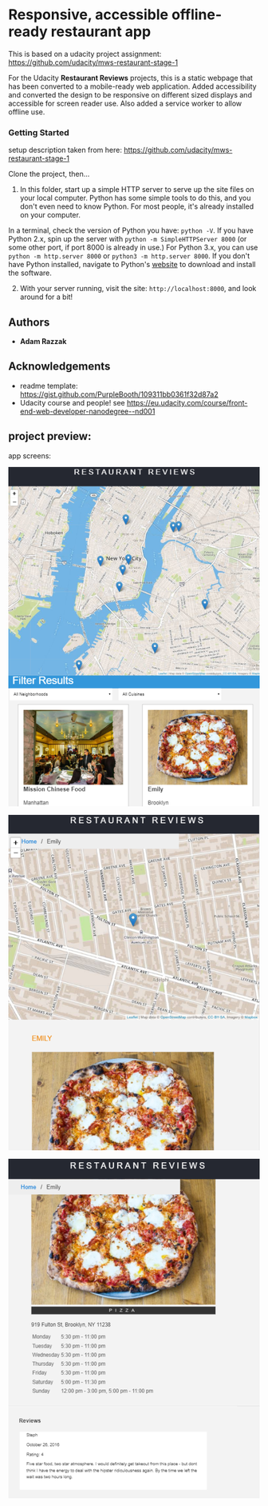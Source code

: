 # Responsive, accessible offline-ready restaurant app

This is based on a udacity project assignment: https://github.com/udacity/mws-restaurant-stage-1

For the  Udacity **Restaurant Reviews** projects, this is a static webpage that has been converted to a mobile-ready web application. Added accessibility and converted the design to be responsive on different sized displays and accessible for screen reader use. Also added a service worker to allow offline use.

### Getting Started

setup description taken from here: https://github.com/udacity/mws-restaurant-stage-1

Clone the project, then...

1. In this folder, start up a simple HTTP server to serve up the site files on your local computer. Python has some simple tools to do this, and you don't even need to know Python. For most people, it's already installed on your computer. 

In a terminal, check the version of Python you have: `python -V`. If you have Python 2.x, spin up the server with `python -m SimpleHTTPServer 8000` (or some other port, if port 8000 is already in use.) For Python 3.x, you can use `python -m http.server 8000` or `python3 -m http.server 8000`. If you don't have Python installed, navigate to Python's [website](https://www.python.org/) to download and install the software.

2. With your server running, visit the site: `http://localhost:8000`, and look around for a bit!

## Authors

* **Adam Razzak** 

## Acknowledgements

* readme template: https://gist.github.com/PurpleBooth/109311bb0361f32d87a2
* Udacity course and people! see https://eu.udacity.com/course/front-end-web-developer-nanodegree--nd001

## project preview:

app screens:

![image of restaurant reviews app screen](./readme-img-1.PNG "restaurant reviews app screen")

![image of restaurant reviews app screen](./readme-img-2.PNG "restaurant reviews app screen")

![image of restaurant reviews app screen](./readme-img-3.PNG "restaurant reviews app screen")